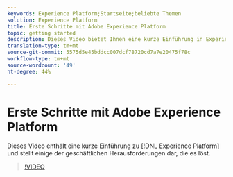 ```yaml
---
keywords: Experience Platform;Startseite;beliebte Themen
solution: Experience Platform
title: Erste Schritte mit Adobe Experience Platform
topic: getting started
description: Dieses Video bietet Ihnen eine kurze Einführung in Experience Platform und beschreibt die geschäftlichen Herausforderungen, die damit gelöst werden können.
translation-type: tm+mt
source-git-commit: 5575d5e45bddcc007dcf78720cd7a7e20475f78c
workflow-type: tm+mt
source-wordcount: '49'
ht-degree: 44%

---
```



# Erste Schritte mit Adobe Experience Platform

Dieses Video enthält eine kurze Einführung zu [!DNL Experience Platform] und stellt einige der geschäftlichen Herausforderungen dar, die es löst.

>[!VIDEO](https://video.tv.adobe.com/v/32797?quality=12&learn=on)